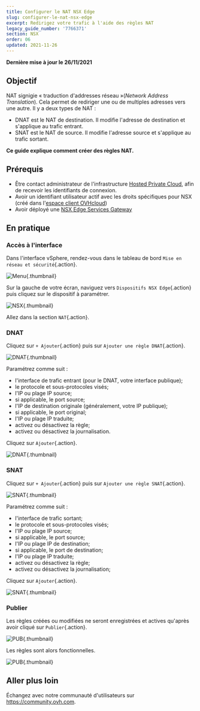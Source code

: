 ```yaml
---
title: Configurer le NAT NSX Edge
slug: configurer-le-nat-nsx-edge
excerpt: Redirigez votre trafic à l'aide des règles NAT
legacy_guide_number: '7766371'
section: NSX
order: 06
updated: 2021-11-26
---
```


**Dernière mise à jour le 26/11/2021**

## Objectif

NAT signigie « traduction d'addresses réseau »(*Network Address Translation*). Cela permet de rediriger une ou de multiples adresses vers une autre. Il y a deux types de NAT :

- DNAT est le NAT de destination. Il modifie l'adresse de destination et s'applique au trafic entrant.
- SNAT est le NAT de source. Il modifie l'adresse source et s'applique au trafic sortant.

**Ce guide explique comment créer des règles NAT.**

## Prérequis

- Être contact administrateur de l'infrastructure [Hosted Private Cloud](https://www.ovhcloud.com/fr/enterprise/products/hosted-private-cloud/), afin de recevoir les identifiants de connexion.
- Avoir un identifiant utilisateur actif avec les droits spécifiques pour NSX (créé dans l'[espace client OVHcloud](https://www.ovh.com/auth/?action=gotomanager&from=https://www.ovh.com/fr/&ovhSubsidiary=fr))
- Avoir déployé une [NSX Edge Services Gateway](https://docs.ovh.com/fr/private-cloud/comment-deployer-une-nsx-edge-gateway/)

## En pratique

### Accès à l'interface

Dans l'interface vSphere, rendez-vous dans le tableau de bord `Mise en réseau et sécurité`{.action}.

![Menu](images/en01dash.png){.thumbnail}

Sur la gauche de votre écran, naviguez vers `Dispositifs NSX Edge`{.action} puis cliquez sur le dispositif à paramétrer.

![NSX](images/en02nsx.png){.thumbnail}

Allez dans la section `NAT`{.action}.

### DNAT

Cliquez sur `+ Ajouter`{.action} puis sur `Ajouter une règle DNAT`{.action}.

![DNAT](images/en03nat.png){.thumbnail}

Paramétrez comme suit :

- l'interface de trafic entrant (pour le DNAT, votre interface publique);
- le protocole et sous-protocoles visés;
- l'IP ou plage IP source;
- si applicable, le port source;
- l'IP de destination originale (généralement, votre IP publique);
- si applicable, le port original;
- l'IP ou plage IP traduite;
- activez ou désactivez la règle;
- activez ou désactivez la journalisation.  

Cliquez sur `Ajouter`{.action}.

![DNAT](images/en04dnat.png){.thumbnail}

### SNAT

Cliquez sur `+ Ajouter`{.action} puis sur `Ajouter une règle SNAT`{.action}.

![SNAT](images/en03nat.png){.thumbnail}

Paramétrez comme suit :

- l'interface de trafic sortant;
- le protocole et sous-protocoles visés;
- l'IP ou plage IP source;
- si applicable, le port source;
- l'IP ou plage IP de destination;
- si applicable, le port de destination;
- l'IP ou plage IP traduite;
- activez ou désactivez la règle;
- activez ou désactivez la journalisation;

Cliquez sur `Ajouter`{.action}.

![SNAT](images/en05snat.png){.thumbnail}

### Publier

Les règles créées ou modifiées ne seront enregistrées et actives qu'après avoir cliqué sur `Publier`{.action}.

![PUB](images/en06publish.png){.thumbnail}

Les règles sont alors fonctionnelles.

![PUB](images/en07done.png){.thumbnail}

## Aller plus loin

Échangez avec notre communauté d'utilisateurs sur <https://community.ovh.com>.
